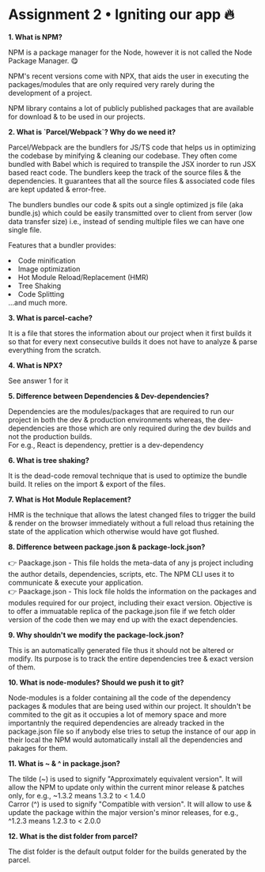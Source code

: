 <h1>Assignment 2 • Igniting our app 🔥</h1>
<b>1. What is NPM?</b>
<p>NPM is a package manager for the Node, however it is not called the Node Package Manager. 😋

NPM's recent versions come with NPX, that aids the user in executing the packages/modules that are only required very rarely during the development of a project.

NPM library contains a lot of publicly published packages that are available for download & to be used in our projects.
</p>
<b>2. What is `Parcel/Webpack`? Why do we need it?</b>
<p>Parcel/Webpack are the bundlers for JS/TS code that helps us in optimizing the codebase by minifying & cleaning our codebase. They often come bundled with Babel which is required to transpile the JSX inorder to run JSX based react code. The bundlers keep the track of the source files & the dependencies. It guarantees that all the source files & associated code files are kept updated & error-free.

The bundlers bundles our code & spits out a single optimized js file (aka bundle.js) which could be easily transmitted over to client from server (low data transfer size) i.e., instead of sending multiple files we can have one single file.

Features that a bundler provides:
<li>Code minification</li>
<li>Image optimization</li>
<li>Hot Module Reload/Replacement (HMR) </li>
<li>Tree Shaking</li>
<li>Code Splitting</li>
...and much more.
</p>
<b>3. What is parcel-cache?</b>
<p>It is a file that stores the information about our project when it first builds it so that for every next consecutive builds it does not have to analyze & parse everything from the scratch.</p>
<b>4. What is NPX?</b>
<p>See answer 1 for it</p>
<b>5. Difference between Dependencies & Dev-dependencies?</b>
<p>Dependencies are the modules/packages that are required to run our project in both the dev & production environments whereas, the dev-dependencies are those which are only required during the dev builds and not the production builds. <br>
For e.g., React is dependency, prettier is a dev-dependency</p>
<b>6. What is tree shaking?</b>
<p>It is the dead-code removal technique that is used to optimize the bundle build. It relies on the import & export of the files.</p>
<b>7. What is Hot Module Replacement?</b>
<p>HMR is the technique that allows the latest changed files to trigger the build & render on the browser immediately without a full reload thus retaining the state of the application which otherwise would have got flushed.</p>
<b>8. Difference between package.json & package-lock.json?</b>
<p>👉 Paackage.json - This file holds the meta-data of any js project including the author details, dependencies, scripts, etc. The NPM CLI uses it to communicate & execute your application.<br>
👉 Paackage.json - This lock file holds the information on the packages and modules required for our project, including their exact version. Objective is to offer a immuatable replica of the package.json file if we fetch older version of the code then we may end up with the exact dependencies.
</p>
<b>9. Why shouldn't we modify the package-lock.json?</b>
<p>This is an automatically generated file thus it should not be altered or modify. Its purpose is to track the entire dependencies tree & exact version of them.</p>
<b>10. What is node-modules? Should we push it to git?</b>
<p>Node-modules is a folder containing all the code of the dependency packages & modules that are being used within our project. It shouldn't be commited to the git as it occupies a lot of memory space and more importantnly the required dependencies are already tracked in the package.json file so if anybody else tries to setup the instance of our app in their local the NPM would automatically install all the dependencies and pakages for them.</p>
<b>11. What is ~ & ^ in package.json?</b>
<p>The tilde (~) is used to signify "Approximately equivalent version". It will allow the NPM to update only within the current minor release & patches only, for e.g., ~1.3.2 means 1.3.2 to < 1.4.0<br>
Carror (^) is used to signify "Compatible with version". It will allow to use & update the package within the major version's minor releases, for e.g., ^1.2.3 means 1.2.3 to < 2.0.0 </p>
<b>12. What is the dist folder from parcel?</b>
<p>The dist folder is the default output folder for the builds generated by the parcel.